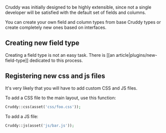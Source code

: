 Cruddy was initially designed to be highly extensible, since not a single developer
will be satisfied with the default set of fields and columns.

You can create your own field and column types from base Cruddy types or create
completely new ones based on interfaces.

## Creating new field type

Creating a field type is not an easy task. There is [[an article|plugins/new-field-type]]
dedicated to this process.

## Registering new css and js files

It's very likely that you will have to add custom CSS and JS files.

To add a CSS file to the main layout, use this function:

```php
Cruddy::css(asset('css/foo.css'));
```

To add a JS file:

```php
Cruddy::js(asset('js/bar.js'));
```